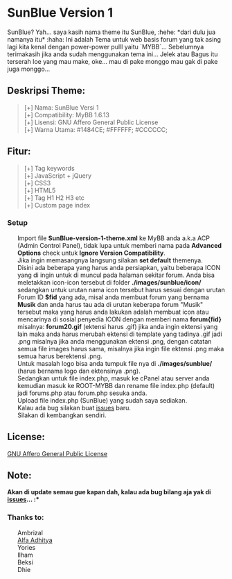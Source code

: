 <h1>SunBlue Version 1</h1>
SunBlue? Yah... saya kasih nama theme itu SunBlue, :hehe: *dari dulu jua namanya itu* :haha: Ini adalah Tema untuk web basis forum yang tak asing lagi kita kenal dengan power-power pulll yaitu `MYBB`...
Sebelumnya terimakasih jika anda sudah menggunakan tema ini... Jelek atau Bagus itu terserah loe yang mau make, oke... mau di pake monggo mau gak di pake juga monggo...
<h2>Deskripsi Theme:</h2>
<blockquote>
[+] Nama: SunBlue Versi 1<br>
[+] Compatibility: MyBB 1.6.13<br>
[+] Lisensi: GNU Affero General Public License<br>
[+] Warna Utama: #1484CE; #FFFFFF; #CCCCCC;<br>
</blockquote>
<h2>Fitur:</h2>
<blockquote>
[+] Tag keywords<br>
[+] JavaScript + jQuery<br>
[+] CSS3<br>
[+] HTML5<br>
[+] Tag H1 H2 H3 etc<br>
[+] Custom page index<br>
</blockquote>
<h3>Setup</h3>
<ul class="task-list">
	<li>Import file <strong>SunBlue-version-1-theme.xml</strong> ke MyBB anda a.k.a ACP (Admin Control Panel), tidak lupa untuk memberi nama pada <strong>Advanced Options</strong> check untuk <strong>Ignore Version Compatibility</strong>.</li>
	<li>Jika ingin memasangnya langsung silakan <strong>set default</strong> themenya.</li>
	<li>Disini ada beberapa yang harus anda persiapkan, yaitu beberapa ICON yang di ingin untuk di muncul pada halaman sekitar forum. Anda bisa meletakkan icon-icon tersebut di folder <strong>./images/sunblue/icon/</strong> sedangkan untuk urutan nama icon tersebut harus sesuai dengan urutan Forum ID <strong>$fid</strong> yang ada, misal anda membuat forum yang bernama <strong>Musik</strong> dan anda harus tau ada di urutan keberapa forum "Musik" tersebut maka yang harus anda lakukan adalah membuat icon atau mencarinya di sosial penyedia ICON dengan memberi nama <strong>forum{fid}</strong> misalnya: <strong>forum20.gif</strong> (ektensi harus .gif) jika anda ingin ektensi yang lain maka anda harus merubah ektensi di template yang tadinya .gif jadi .png misalnya jika anda menggunakan ektensi .png, dengan catatan semua file images harus sama, misalnya jika ingin file ektensi .png maka semua harus berektensi .png.</li>
	<li>Untuk masalah logo bisa anda tumpuk file nya di <strong>./images/sunblue/</strong> (harus bernama logo dan ektensinya .png).</li>
	<li>Sedangkan untuk file index.php, masuk ke cPanel atau server anda kemudian masuk ke ROOT-MYBB dan rename file index.php (default) jadi forums.php atau forum.php sesuka anda.</li>
	<li>Upload file index.php (SunBlue) yang sudah saya sediakan.</li>
	<li>Kalau ada bug silakan buat <a href="https://github.com/SunDi3yansyah/SunBlue-version-1/issues">issues</a> baru.</li>
	<li>Silakan di kembangkan sendiri.</li>
</ul>
<h2>License:</h2>
<a href="http://www.gnu.org/licenses/agpl-3.0.html">GNU Affero General Public License</a>
<h2>Note:</h2>
<b>Akan di update semau gue kapan dah, kalau ada bug bilang aja yak di <a href="https://github.com/SunDi3yansyah/SunBlue-version-1/issues">issues</a>... :*</b>

<h3>Thanks to:</h3>
<ul class="task-list">
	<li>Ambrizal</li>
	<li><a href="https://github.com/alfa6661">Alfa Adhitya</a></li>
	<li>Yories</li>
	<li>Ilham</li>
	<li>Beksi</li>
	<li>Dhie</li>
</ul>

